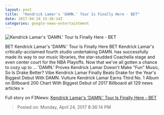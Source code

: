 ```yaml
---
layout: post
title:  "Kendrick Lamar's 'DAMN.' Tour Is Finally Here - BET"
date: 2017-04-24 15:36:14Z
categories: google-news-entertaintment
---
```


![Kendrick Lamar's 'DAMN.' Tour Is Finally Here - BET](http://www.bet.com/music/2017/04/24/kendrick-lamar-the-damn-tour/_jcr_content/image.custom1200x600.dimg/__1493045443278/042417-Music-Kendrick-Lamar-Damn-Tour-Announced.jpg)

BET Kendrick Lamar's 'DAMN.' Tour Is Finally Here BET Kendrick Lamar's critically-acclaimed fourth studio undertaking DAMN. has successfully made its way to our music libraries, the star-studded Coachella stage and even center court for the NBA Playoffs. Now that we've all gotten a chance to cozy up to ... 'DAMN.' Proves Kendrick Lamar Doesn't Make "Fun" Music, So Is Drake Better? Vibe Kendrick Lamar Finally Beats Drake for the Year's Biggest Debut With DAMN. Vulture Kendrick Lamar Earns Third No. 1 Album on Billboard 200 Chart With Biggest Debut of 2017 Billboard all 129 news articles »


Full story on F3News: [Kendrick Lamar's 'DAMN.' Tour Is Finally Here - BET](http://www.f3nws.com/n/2HmFNB)

> Posted on: Monday, April 24, 2017 8:36:14 PM
